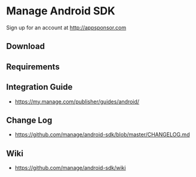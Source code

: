 # Manage Android SDK

Sign up for an account at http://appsponsor.com

## Download

## Requirements

## Integration Guide
- https://my.manage.com/publisher/guides/android/

## Change Log
- https://github.com/manage/android-sdk/blob/master/CHANGELOG.md

## Wiki
- https://github.com/manage/android-sdk/wiki
